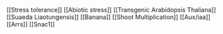 [[Stress tolerance]]
[[Abiotic stress]]
[[Transgenic Arabidopsis Thaliana]]
[[Suaeda Liaotungensis]]
[[Banana]]
[[Shoot Multiplication]]
[[Aux/iaa]]
[[Arrs]]
[[Snac1]]
